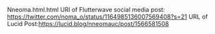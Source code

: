 Nneoma.html.html
URl of Flutterwave social media post: https://twitter.com/noma_o/status/1164985136007569408?s=21
URL of Lucid Post:https://lucid.blog/nneomauc/post/1566581508
